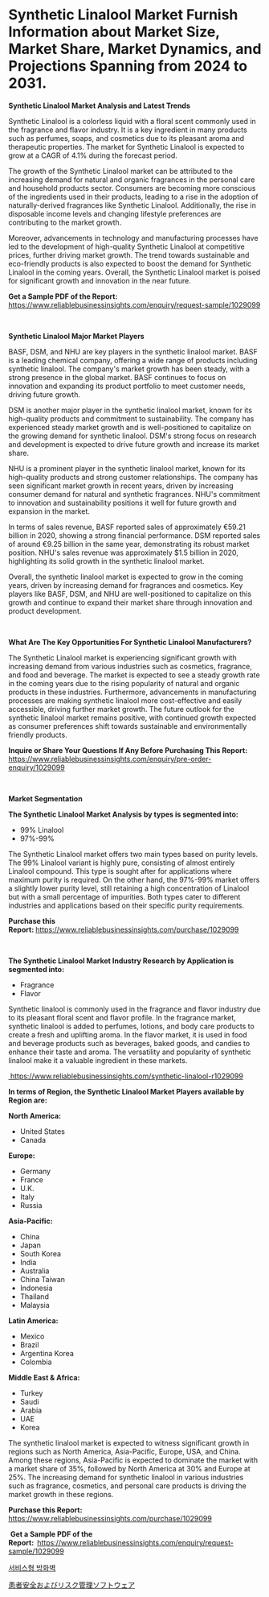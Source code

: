 <p><h1>Synthetic Linalool Market Furnish Information about Market Size, Market Share, Market Dynamics, and Projections Spanning from 2024 to 2031.</h1></p><p><strong>Synthetic Linalool Market Analysis and Latest Trends</strong></p>
<p><p>Synthetic Linalool is a colorless liquid with a floral scent commonly used in the fragrance and flavor industry. It is a key ingredient in many products such as perfumes, soaps, and cosmetics due to its pleasant aroma and therapeutic properties. The market for Synthetic Linalool is expected to grow at a CAGR of 4.1% during the forecast period.</p><p>The growth of the Synthetic Linalool market can be attributed to the increasing demand for natural and organic fragrances in the personal care and household products sector. Consumers are becoming more conscious of the ingredients used in their products, leading to a rise in the adoption of naturally-derived fragrances like Synthetic Linalool. Additionally, the rise in disposable income levels and changing lifestyle preferences are contributing to the market growth.</p><p>Moreover, advancements in technology and manufacturing processes have led to the development of high-quality Synthetic Linalool at competitive prices, further driving market growth. The trend towards sustainable and eco-friendly products is also expected to boost the demand for Synthetic Linalool in the coming years. Overall, the Synthetic Linalool market is poised for significant growth and innovation in the near future.</p></p>
<p><strong>Get a Sample PDF of the Report:&nbsp;</strong> <a href="https://www.reliablebusinessinsights.com/enquiry/request-sample/1029099">https://www.reliablebusinessinsights.com/enquiry/request-sample/1029099</a></p>
<p>&nbsp;</p>
<p><strong>Synthetic Linalool Major Market Players</strong></p>
<p><p>BASF, DSM, and NHU are key players in the synthetic linalool market. BASF is a leading chemical company, offering a wide range of products including synthetic linalool. The company's market growth has been steady, with a strong presence in the global market. BASF continues to focus on innovation and expanding its product portfolio to meet customer needs, driving future growth.</p><p>DSM is another major player in the synthetic linalool market, known for its high-quality products and commitment to sustainability. The company has experienced steady market growth and is well-positioned to capitalize on the growing demand for synthetic linalool. DSM's strong focus on research and development is expected to drive future growth and increase its market share.</p><p>NHU is a prominent player in the synthetic linalool market, known for its high-quality products and strong customer relationships. The company has seen significant market growth in recent years, driven by increasing consumer demand for natural and synthetic fragrances. NHU's commitment to innovation and sustainability positions it well for future growth and expansion in the market.</p><p>In terms of sales revenue, BASF reported sales of approximately €59.21 billion in 2020, showing a strong financial performance. DSM reported sales of around €9.25 billion in the same year, demonstrating its robust market position. NHU's sales revenue was approximately $1.5 billion in 2020, highlighting its solid growth in the synthetic linalool market.</p><p>Overall, the synthetic linalool market is expected to grow in the coming years, driven by increasing demand for fragrances and cosmetics. Key players like BASF, DSM, and NHU are well-positioned to capitalize on this growth and continue to expand their market share through innovation and product development.</p></p>
<p>&nbsp;</p>
<p><strong>What Are The Key Opportunities For Synthetic Linalool Manufacturers?</strong></p>
<p><p>The Synthetic Linalool market is experiencing significant growth with increasing demand from various industries such as cosmetics, fragrance, and food and beverage. The market is expected to see a steady growth rate in the coming years due to the rising popularity of natural and organic products in these industries. Furthermore, advancements in manufacturing processes are making synthetic linalool more cost-effective and easily accessible, driving further market growth. The future outlook for the synthetic linalool market remains positive, with continued growth expected as consumer preferences shift towards sustainable and environmentally friendly products.</p></p>
<p><strong>Inquire or Share Your Questions If Any Before Purchasing This Report:</strong> <a href="https://www.reliablebusinessinsights.com/enquiry/pre-order-enquiry/1029099">https://www.reliablebusinessinsights.com/enquiry/pre-order-enquiry/1029099</a></p>
<p>&nbsp;</p>
<p><strong>Market Segmentation</strong></p>
<p><strong>The Synthetic Linalool Market Analysis by types is segmented into:</strong></p>
<p><ul><li>99% Linalool</li><li>97%-99%</li></ul></p>
<p><p>The Synthetic Linalool market offers two main types based on purity levels. The 99% Linalool variant is highly pure, consisting of almost entirely Linalool compound. This type is sought after for applications where maximum purity is required. On the other hand, the 97%-99% market offers a slightly lower purity level, still retaining a high concentration of Linalool but with a small percentage of impurities. Both types cater to different industries and applications based on their specific purity requirements.</p></p>
<p><strong>Purchase this Report:&nbsp;</strong><a href="https://www.reliablebusinessinsights.com/purchase/1029099">https://www.reliablebusinessinsights.com/purchase/1029099</a></p>
<p>&nbsp;</p>
<p><strong>The Synthetic Linalool Market Industry Research by Application is segmented into:</strong></p>
<p><ul><li>Fragrance</li><li>Flavor</li></ul></p>
<p><p>Synthetic linalool is commonly used in the fragrance and flavor industry due to its pleasant floral scent and flavor profile. In the fragrance market, synthetic linalool is added to perfumes, lotions, and body care products to create a fresh and uplifting aroma. In the flavor market, it is used in food and beverage products such as beverages, baked goods, and candies to enhance their taste and aroma. The versatility and popularity of synthetic linalool make it a valuable ingredient in these markets.</p></p>
<p><a href="https://www.reliablebusinessinsights.com/synthetic-linalool-r1029099">&nbsp;https://www.reliablebusinessinsights.com/synthetic-linalool-r1029099</a></p>
<p><strong>In terms of Region, the Synthetic Linalool Market Players available by Region are:</strong></p>
<p>
    <p> <strong> North America: </strong>
        <ul>
            <li>United States</li>
            <li>Canada</li>
        </ul>
        </p> 
    <p> <strong> Europe: </strong>
        <ul>
            <li>Germany</li>
            <li>France</li>
            <li>U.K.</li>
            <li>Italy</li>
            <li>Russia</li>
        </ul>
        </p> 
    <p> <strong> Asia-Pacific: </strong>
        <ul>
            <li>China</li>
            <li>Japan</li>
            <li>South Korea</li>
            <li>India</li>
            <li>Australia</li>
            <li>China Taiwan</li>
            <li>Indonesia</li>
            <li>Thailand</li>
            <li>Malaysia</li>
        </ul>
        </p> 
    <p> <strong> Latin America: </strong>
        <ul>
            <li>Mexico</li>
            <li>Brazil</li>
            <li>Argentina Korea</li>
            <li>Colombia</li>
        </ul>
        </p> 
    <p> <strong> Middle East & Africa: </strong>
        <ul>
            <li>Turkey</li>
            <li>Saudi</li>
            <li>Arabia</li>
            <li>UAE</li>
            <li>Korea</li>
        </ul>
    </p>
    </p>
<p><p>The synthetic linalool market is expected to witness significant growth in regions such as North America, Asia-Pacific, Europe, USA, and China. Among these regions, Asia-Pacific is expected to dominate the market with a market share of 35%, followed by North America at 30% and Europe at 25%. The increasing demand for synthetic linalool in various industries such as fragrance, cosmetics, and personal care products is driving the market growth in these regions.</p></p>
<p><strong>Purchase this Report: </strong><a href="https://www.reliablebusinessinsights.com/purchase/1029099">https://www.reliablebusinessinsights.com/purchase/1029099</a></p>
<p>&nbsp;<strong>Get a Sample PDF of the Report:&nbsp;&nbsp;</strong><a href="https://www.reliablebusinessinsights.com/enquiry/request-sample/1029099">https://www.reliablebusinessinsights.com/enquiry/request-sample/1029099</a></p>
<p><strong></strong></p>
<p><p><a href="https://github.com/CarmellaLang1/Market-Research-Report-List-1/blob/main/190917278581.md">서비스형 방화벽</a></p><p><a href="https://medium.com/@maureenbiologist34/%E6%82%A3%E8%80%85%E5%AE%89%E5%85%A8%E3%81%A8%E3%83%AA%E3%82%B9%E3%82%AF%E7%AE%A1%E7%90%86%E3%82%BD%E3%83%95%E3%83%88%E3%82%A6%E3%82%A7%E3%82%A2%E5%B8%82%E5%A0%B4%E3%81%AE%E3%83%AC%E3%83%9D%E3%83%BC%E3%83%88%E3%81%AF-%E3%81%93%E3%81%AE%E5%B8%82%E5%A0%B4%E3%81%AE%E6%9C%80%E6%96%B0%E3%81%AE%E3%83%88%E3%83%AC%E3%83%B3%E3%83%89%E3%81%A8%E6%88%90%E9%95%B7%E3%81%AE%E6%A9%9F%E4%BC%9A%E3%82%92%E6%98%8E%E3%82%89%E3%81%8B%E3%81%AB%E3%81%97%E3%81%A6%E3%81%84%E3%81%BE%E3%81%99-018f99dbfae0">患者安全およびリスク管理ソフトウェア</a></p></p>